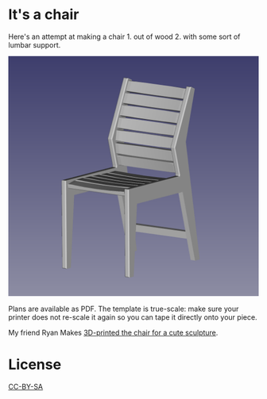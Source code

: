 # It's a chair

Here's an attempt at making a chair 1. out of wood 2. with some sort of lumbar support.

![It looks like this](v2.png)

Plans are available as PDF. The template is true-scale: make sure your printer does not re-scale it again so you can tape it directly onto your piece.

My friend Ryan Makes [3D-printed the chair for a cute sculpture](https://fosstodon.org/@ryancoordinator/111546860495256611).

# License

[CC-BY-SA](https://creativecommons.org/licenses/by-sa/4.0/)
